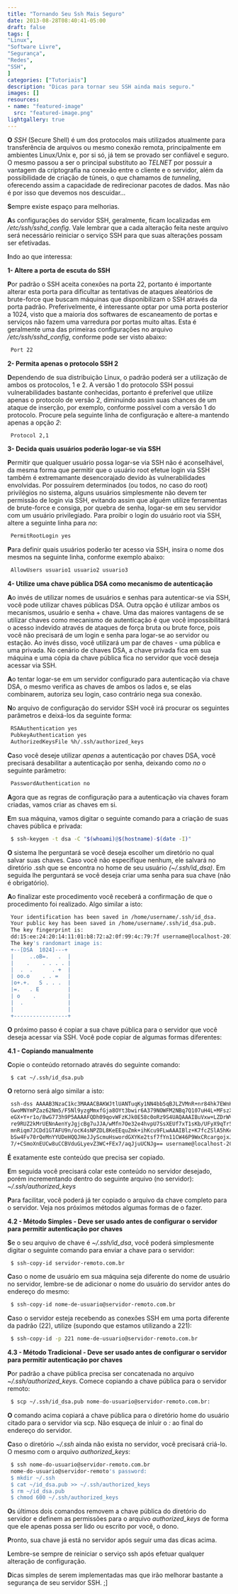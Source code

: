 ```yaml
---
title: "Tornando Seu Ssh Mais Seguro"
date: 2013-08-28T08:40:41-05:00
draft: false
tags: [
"Linux",
"Software Livre",
"Segurança",
"Redes",
"SSH",
]
categories: ["Tutoriais"]
description: "Dicas para tornar seu SSH ainda mais seguro."
images: []
resources:
- name: "featured-image"
  src: "featured-image.png"
lightgallery: true
---
```

**O** *SSH* (Secure Shell) é um dos protocolos mais utilizados atualmente para transferência de arquivos ou mesmo conexão remota, principalmente em ambientes Linux/Unix e, por si só, já tem se provado ser confiável e seguro. O mesmo passou a ser o principal substituto ao *TELNET* por possuir a vantagem da criptografia na conexão entre o cliente e o servidor, além da possibilidade de criação de túneis, o que chamamos de *tunneling*, oferecendo assim a capacidade de redirecionar pacotes de dados. Mas não é por isso que devemos nos descuidar...

<!--more-->

**S**empre existe espaço para melhorias.

**A**s configurações do servidor SSH, geralmente, ficam localizadas em */etc/ssh/sshd_config*. Vale lembrar que a cada alteração feita neste arquivo será necessário reiniciar o serviço SSH para que suas alterações possam ser efetivadas.

**I**ndo ao que interessa:

**1- Altere a porta de escuta do SSH**

**P**or padrão o SSH aceita conexões na porta 22, portanto é importante alterar esta porta para dificultar as tentativas de ataques aleatórios de brute-force que buscam máquinas que disponibilizam o SSH através da porta padrão. Preferivelmente, é interessante optar por uma porta posterior a 1024, visto que a maioria dos softwares de escaneamento de portas e serviços não fazem uma varredura por portas muito altas. Esta é geralmente uma das primeiras configurações no arquivo */etc/ssh/sshd_config*, conforme pode ser visto abaixo:

```bash
 Port 22
```

**2- Permita apenas o protocolo SSH 2**

**D**ependendo de sua distribuição Linux, o padrão poderá ser a utilização de ambos os protocolos, 1 e 2. A versão 1 do protocolo SSH possui vulnerabilidades bastante conhecidas, portanto é preferível que utilize apenas o protocolo de versão 2, diminuindo assim suas chances de um ataque de inserção, por exemplo, conforme possível com a versão 1 do protocolo. Procure pela seguinte linha de configuração e altere-a mantendo apenas a opção *2*:

```bash
 Protocol 2,1
```

**3- Decida quais usuários poderão logar-se via SSH**

**P**ermitir que qualquer usuário possa logar-se via SSH não é aconselhável, da mesma forma que permitir que o usuário root efetue login via SSH também é extremamante desencorajado devido às vulnerabilidades envolvidas. Por possuírem determinados (ou todos, no caso do root) privilégios no sistema, alguns usuários simplesmente não devem ter permissão de login via SSH, evitando assim que alguém utilize ferramentas de brute-force e consiga, por quebra de senha, logar-se em seu servidor com um usuário privilegiado. Para proibir o login do usuário root via SSH, altere a seguinte linha para *no*:

```bash
 PermitRootLogin yes
```

**P**ara definir quais usuários poderão ter acesso via SSH, insira o nome dos mesmos na seguinte linha, conforme exemplo abaixo:

```bash
 AllowUsers usuario1 usuario2 usuario3
```

**4- Utilize uma chave pública DSA como mecanismo de autenticação**

**A**o invés de utilizar nomes de usuários e senhas para autenticar-se via SSH, você pode utilizar chaves públicas DSA. Outra opção é utilizar ambos os mecanismos, usuário e senha + chave. Uma das maiores vantagens de se utilizar chaves como mecanismo de autenticação é que você impossibilitará o acesso indevido através de ataques de força bruta ou brute force, pois você não precisará de um login e senha para logar-se ao servidor ou estação. Ao invés disso, você utilizará um par de chaves - uma pública e uma privada. No cenário de chaves DSA, a chave privada fica em sua máquina e uma cópia da chave pública fica no servidor que você deseja acessar via SSH.

**A**o tentar logar-se em um servidor configurado para autenticação via chave DSA, o mesmo verifica as chaves de ambos os lados e, se elas combinarem, autoriza seu login, caso contrário nega sua conexão.

**N**o arquivo de configuração do servidor SSH você irá procurar os seguintes parâmetros e deixá-los da seguinte forma:

```bash
 RSAAuthentication yes
 PubkeyAuthentication yes
 AuthorizedKeysFile %h/.ssh/authorized_keys
```

**C**aso você deseje utilizar *apenas* a autenticação por chaves DSA, você precisará desabilitar a autenticação por senha, deixando como *no* o seguinte parâmetro:

```bash
 PasswordAuthentication no
```

**A**gora que as regras de configuração para a autenticação via chaves foram criadas, vamos criar as chaves em si.

**E**m sua máquina, vamos digitar o seguinte comando para a criação de suas chaves pública e privada:

```bash
 $ ssh-keygen -t dsa -C "$(whoami)@$(hostname)-$(date -I)"
```

**O** sistema lhe perguntará se você deseja escolher um diretório no qual salvar suas chaves. Caso você não especifique nenhum, ele salvará no diretório .ssh que se encontra no home de seu usuário *(~/.ssh/id_dsa)*. Em seguida lhe perguntará se você deseja criar uma senha para sua chave (não é obrigatório).

**A**o finalizar este procedimento você receberá a confirmação de que o procedimento foi realizado. Algo similar a isto:

```bash
 Your identification has been saved in /home/username/.ssh/id_dsa.
 Your public key has been saved in /home/username/.ssh/id_dsa.pub.
 The key fingerprint is:
 dd:15:ee:24:20:14:11:01:b8:72:a2:0f:99:4c:79:7f username@localhost-2013-08-28
 The key's randomart image is:
 +--[DSA  1024]---+
 |     ..oB=.   .  |
 |    .    . . . . |
 |  .  .      . +  |
 | oo.o    . . =   |
 |o+.+.   S . . .  |
 |=.   . E         |
 | o    .          |
 |  .              |
 |                 |
 +-----------------+
```

**O** próximo passo é copiar a sua chave pública para o servidor que você deseja acessar via SSH. Você pode copiar de algumas formas diferentes:

**4.1 - Copiando manualmente**

**C**opie o conteúdo retornado através do seguinte comando:

```bash
 $ cat ~/.ssh/id_dsa.pub
```

**O** retorno será algo similar a isto:

```bash
 ssh-dss AAAAB3NzaC1kc3MAAACBAKWJtlUANTuqKy1NN4bb5qBJLZVMnR+nr84hk7EWnHmpJgipRZ8Y/tUDJTpCab
 GwoMNYmPZaz62Nm5/F5Nl9yzgMmxfGja8OYt3bwir6A379NOWFM2NBq7Q107uH4L+MFszXKoCVn6rM9SddkAJL1V66
 eGX+Y+r1o/8wG773h9P5AAAAFQDh09qovWFzKJk0E58c0oRz9S4UAQAAAIBuVxw+LZDrWVVCLr4WMubRPJuFzXqqHN
 re9RUZ2kMrUENnAenYyJgjcBg7uJJA/wMfn7Oe32e4hvpU7SsXEUf7xT1sKb/UFyX9qTr5G0kkU6t8IYPjIQaqRIOQ
 mnRiqm7JCDd1GTAFU9n/ocK4sNPZDL8KeEEquZmk+ihKcu9FLwAAAIBlz+K7fcZSlA5hKewHOF7fA9IdwdMsbc2Ri7
 bSw4Fv70rQeMnYYUDeHQQJHeJJyScmuHswordGXYKe2tsf7fYn11CW46P9WxCRcargojxJNrRHlF5WiK15fhNMLtfx
 7/+CSmoXnEUCw8uCCBVduGLyevZ3WC+FEx7/aqJjuUCNJg== username@localhost-2013-08-28
```

**É** exatamente este conteúdo que precisa ser copiado.

**E**m seguida você precisará colar este conteúdo no servidor desejado, porém incrementando dentro do seguinte arquivo (no servidor): *~/.ssh/authorized_keys*

**P**ara facilitar, você poderá já ter copiado o arquivo da chave completo para o servidor. Veja nos próximos métodos algumas formas de o fazer.

**4.2 - Método Simples - Deve ser usado antes de configurar o servidor para permitir autenticação por chaves**

**S**e o seu arquivo de chave é *~/.ssh/id_dsa*, você poderá simplesmente digitar o seguinte comando para enviar a chave para o servidor:

```bash
 $ ssh-copy-id servidor-remoto.com.br
```

**C**aso o nome de usuário em sua máquina seja diferente do nome de usuário no servidor, lembre-se de adicionar o nome do usuário do servidor antes do endereço do mesmo:

```bash
 $ ssh-copy-id nome-de-usuario@servidor-remoto.com.br
```

**C**aso o servidor esteja recebendo as conexões SSH em uma porta diferente da padrão (22), utilize (supondo que estamos utilizando a 221):

```bash
 $ ssh-copy-id -p 221 nome-de-usuario@servidor-remoto.com.br
```

**4.3 - Método Tradicional - Deve ser usado antes de configurar o servidor para permitir autenticação por chaves**

**P**or padrão a chave pública precisa ser concatenada no arquivo *~/.ssh/authorized_keys*. Comece copiando a chave pública para o servidor remoto:

```bash
 $ scp ~/.ssh/id_dsa.pub nome-do-usuario@servidor-remoto.com.br:
```

**O** comando acima copiará a chave pública para o diretório home do usuário citado para o servidor via scp. Não esqueça de inluir o *:* ao final do endereço do servidor.

**C**aso o diretório *~/.ssh* ainda não exista no servidor, você precisará criá-lo. O mesmo com o arquivo *authorized_keys*:

```bash
 $ ssh nome-do-usuario@servidor-remoto.com.br
 nome-do-usuario@servidor-remoto's password:
 $ mkdir ~/.ssh
 $ cat ~/id_dsa.pub >> ~/.ssh/authorized_keys
 $ rm ~/id_dsa.pub
 $ chmod 600 ~/.ssh/authorized_keys
```

**O**s últimos dois comandos removem a chave pública do diretório do servidor e definem as permissões para o arquivo *authorized_keys* de forma que ele apenas possa ser lido ou escrito por você, o dono.

**P**ronto, sua chave já está no servidor após seguir uma das dicas acima.

**L**embre-se sempre de reiniciar o serviço ssh após efetuar qualquer alteração de configuração.

**D**icas simples de serem implementadas mas que irão melhorar bastante a segurança de seu servidor SSH. ;]
